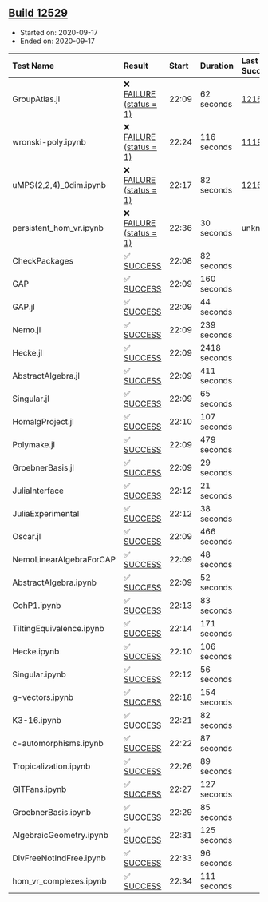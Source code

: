 ## [Build 12529](https://oscarci.mathematik.uni-kl.de/job/oscar/12529/)

* Started on: 2020-09-17
* Ended on: 2020-09-17

| Test Name    | Result | Start | Duration | Last Success | First Failure |
|:-------------|:-------|:------|:---------|:-------------|:--------------|
| GroupAtlas.jl | ❌ [FAILURE (status = 1)](https://oscarci.mathematik.uni-kl.de/job/oscar/12529/artifact/logs/build-12529/GroupAtlas.jl.log) | 22:09 | 62 seconds | [12167](https://oscarci.mathematik.uni-kl.de/job/oscar/12167/) | [12168](https://oscarci.mathematik.uni-kl.de/job/oscar/12168/) |
| wronski-poly.ipynb | ❌ [FAILURE (status = 1)](https://oscarci.mathematik.uni-kl.de/job/oscar/12529/artifact/logs/build-12529/wronski-poly.ipynb.log) | 22:24 | 116 seconds | [11192](https://oscarci.mathematik.uni-kl.de/job/oscar/11192/) | [11193](https://oscarci.mathematik.uni-kl.de/job/oscar/11193/) |
| uMPS(2,2,4)_0dim.ipynb | ❌ [FAILURE (status = 1)](https://oscarci.mathematik.uni-kl.de/job/oscar/12529/artifact/logs/build-12529/uMPS-2-2-4-_0dim.ipynb.log) | 22:17 | 82 seconds | [12167](https://oscarci.mathematik.uni-kl.de/job/oscar/12167/) | [12168](https://oscarci.mathematik.uni-kl.de/job/oscar/12168/) |
| persistent_hom_vr.ipynb | ❌ [FAILURE (status = 1)](https://oscarci.mathematik.uni-kl.de/job/oscar/12529/artifact/logs/build-12529/persistent_hom_vr.ipynb.log) | 22:36 | 30 seconds | unknown | unknown |
| CheckPackages | ✅ [SUCCESS](https://oscarci.mathematik.uni-kl.de/job/oscar/12529/artifact/logs/build-12529/CheckPackages.log) | 22:08 | 82 seconds |  |  |
| GAP | ✅ [SUCCESS](https://oscarci.mathematik.uni-kl.de/job/oscar/12529/artifact/logs/build-12529/GAP.log) | 22:09 | 160 seconds |  |  |
| GAP.jl | ✅ [SUCCESS](https://oscarci.mathematik.uni-kl.de/job/oscar/12529/artifact/logs/build-12529/GAP.jl.log) | 22:09 | 44 seconds |  |  |
| Nemo.jl | ✅ [SUCCESS](https://oscarci.mathematik.uni-kl.de/job/oscar/12529/artifact/logs/build-12529/Nemo.jl.log) | 22:09 | 239 seconds |  |  |
| Hecke.jl | ✅ [SUCCESS](https://oscarci.mathematik.uni-kl.de/job/oscar/12529/artifact/logs/build-12529/Hecke.jl.log) | 22:09 | 2418 seconds |  |  |
| AbstractAlgebra.jl | ✅ [SUCCESS](https://oscarci.mathematik.uni-kl.de/job/oscar/12529/artifact/logs/build-12529/AbstractAlgebra.jl.log) | 22:09 | 411 seconds |  |  |
| Singular.jl | ✅ [SUCCESS](https://oscarci.mathematik.uni-kl.de/job/oscar/12529/artifact/logs/build-12529/Singular.jl.log) | 22:09 | 65 seconds |  |  |
| HomalgProject.jl | ✅ [SUCCESS](https://oscarci.mathematik.uni-kl.de/job/oscar/12529/artifact/logs/build-12529/HomalgProject.jl.log) | 22:10 | 107 seconds |  |  |
| Polymake.jl | ✅ [SUCCESS](https://oscarci.mathematik.uni-kl.de/job/oscar/12529/artifact/logs/build-12529/Polymake.jl.log) | 22:09 | 479 seconds |  |  |
| GroebnerBasis.jl | ✅ [SUCCESS](https://oscarci.mathematik.uni-kl.de/job/oscar/12529/artifact/logs/build-12529/GroebnerBasis.jl.log) | 22:09 | 29 seconds |  |  |
| JuliaInterface | ✅ [SUCCESS](https://oscarci.mathematik.uni-kl.de/job/oscar/12529/artifact/logs/build-12529/JuliaInterface.log) | 22:12 | 21 seconds |  |  |
| JuliaExperimental | ✅ [SUCCESS](https://oscarci.mathematik.uni-kl.de/job/oscar/12529/artifact/logs/build-12529/JuliaExperimental.log) | 22:12 | 38 seconds |  |  |
| Oscar.jl | ✅ [SUCCESS](https://oscarci.mathematik.uni-kl.de/job/oscar/12529/artifact/logs/build-12529/Oscar.jl.log) | 22:09 | 466 seconds |  |  |
| NemoLinearAlgebraForCAP | ✅ [SUCCESS](https://oscarci.mathematik.uni-kl.de/job/oscar/12529/artifact/logs/build-12529/NemoLinearAlgebraForCAP.log) | 22:09 | 48 seconds |  |  |
| AbstractAlgebra.ipynb | ✅ [SUCCESS](https://oscarci.mathematik.uni-kl.de/job/oscar/12529/artifact/logs/build-12529/AbstractAlgebra.ipynb.log) | 22:09 | 52 seconds |  |  |
| CohP1.ipynb | ✅ [SUCCESS](https://oscarci.mathematik.uni-kl.de/job/oscar/12529/artifact/logs/build-12529/CohP1.ipynb.log) | 22:13 | 83 seconds |  |  |
| TiltingEquivalence.ipynb | ✅ [SUCCESS](https://oscarci.mathematik.uni-kl.de/job/oscar/12529/artifact/logs/build-12529/TiltingEquivalence.ipynb.log) | 22:14 | 171 seconds |  |  |
| Hecke.ipynb | ✅ [SUCCESS](https://oscarci.mathematik.uni-kl.de/job/oscar/12529/artifact/logs/build-12529/Hecke.ipynb.log) | 22:10 | 106 seconds |  |  |
| Singular.ipynb | ✅ [SUCCESS](https://oscarci.mathematik.uni-kl.de/job/oscar/12529/artifact/logs/build-12529/Singular.ipynb.log) | 22:12 | 56 seconds |  |  |
| g-vectors.ipynb | ✅ [SUCCESS](https://oscarci.mathematik.uni-kl.de/job/oscar/12529/artifact/logs/build-12529/g-vectors.ipynb.log) | 22:18 | 154 seconds |  |  |
| K3-16.ipynb | ✅ [SUCCESS](https://oscarci.mathematik.uni-kl.de/job/oscar/12529/artifact/logs/build-12529/K3-16.ipynb.log) | 22:21 | 82 seconds |  |  |
| c-automorphisms.ipynb | ✅ [SUCCESS](https://oscarci.mathematik.uni-kl.de/job/oscar/12529/artifact/logs/build-12529/c-automorphisms.ipynb.log) | 22:22 | 87 seconds |  |  |
| Tropicalization.ipynb | ✅ [SUCCESS](https://oscarci.mathematik.uni-kl.de/job/oscar/12529/artifact/logs/build-12529/Tropicalization.ipynb.log) | 22:26 | 89 seconds |  |  |
| GITFans.ipynb | ✅ [SUCCESS](https://oscarci.mathematik.uni-kl.de/job/oscar/12529/artifact/logs/build-12529/GITFans.ipynb.log) | 22:27 | 127 seconds |  |  |
| GroebnerBasis.ipynb | ✅ [SUCCESS](https://oscarci.mathematik.uni-kl.de/job/oscar/12529/artifact/logs/build-12529/GroebnerBasis.ipynb.log) | 22:29 | 85 seconds |  |  |
| AlgebraicGeometry.ipynb | ✅ [SUCCESS](https://oscarci.mathematik.uni-kl.de/job/oscar/12529/artifact/logs/build-12529/AlgebraicGeometry.ipynb.log) | 22:31 | 125 seconds |  |  |
| DivFreeNotIndFree.ipynb | ✅ [SUCCESS](https://oscarci.mathematik.uni-kl.de/job/oscar/12529/artifact/logs/build-12529/DivFreeNotIndFree.ipynb.log) | 22:33 | 96 seconds |  |  |
| hom_vr_complexes.ipynb | ✅ [SUCCESS](https://oscarci.mathematik.uni-kl.de/job/oscar/12529/artifact/logs/build-12529/hom_vr_complexes.ipynb.log) | 22:34 | 111 seconds |  |  |

